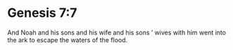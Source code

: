 # Genesis 7:7

And Noah and his sons and his wife and his sons ’ wives with him went into the ark to escape the waters of the flood.
